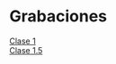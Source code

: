 # Grabaciones

[Clase 1](https://drive.google.com/file/d/1oKXy-yu4HbHw2nbz5DvMKvrpE9s3MO6N/view?usp=share_link)<br>
[Clase 1.5](https://drive.google.com/file/d/1R37uYV1Wn-1K8MB-fsHhQriL8kQZgelf/view?usp=share_link)
